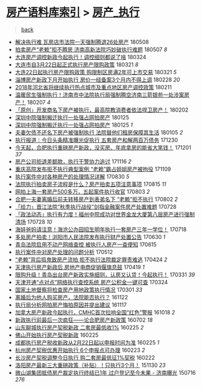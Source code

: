 [房产语料库索引](../../README.md)  > [房产_执行](房产_执行.md)
====
> [back](../README.md)

- [解决执行难 瓦房店市法院一天强制腾退26处房产](http://jkwz.applinzi.com/ittc/7100643621143577611.html#%E8%A7%A3%E5%86%B3%E6%89%A7%E8%A1%8C%E9%9A%BE+%E7%93%A6%E6%88%BF%E5%BA%97%E5%B8%82%E6%B3%95%E9%99%A2%E4%B8%80%E5%A4%A9%E5%BC%BA%E5%88%B6%E8%85%BE%E9%80%8026%E5%A4%84%E6%88%BF%E4%BA%A7) 180508  
- [拍卖房产“老赖”拒不腾房 济南高新法院巧妙破执行难题](http://jkwz.applinzi.com/ittc/7100490083004318727.html#%E6%8B%8D%E5%8D%96%E6%88%BF%E4%BA%A7%E2%80%9C%E8%80%81%E8%B5%96%E2%80%9D%E6%8B%92%E4%B8%8D%E8%85%BE%E6%88%BF+%E6%B5%8E%E5%8D%97%E9%AB%98%E6%96%B0%E6%B3%95%E9%99%A2%E5%B7%A7%E5%A6%99%E7%A0%B4%E6%89%A7%E8%A1%8C%E9%9A%BE%E9%A2%98) 180507 *8* 
- [大连房产调控新政今起执行！调控细则都说了啥](http://jkwz.applinzi.com/ittc/7083991419079623697.html#%E5%A4%A7%E8%BF%9E%E6%88%BF%E4%BA%A7%E8%B0%83%E6%8E%A7%E6%96%B0%E6%94%BF%E4%BB%8A%E8%B5%B7%E6%89%A7%E8%A1%8C%EF%BC%81%E8%B0%83%E6%8E%A7%E7%BB%86%E5%88%99%E9%83%BD%E8%AF%B4%E4%BA%86%E5%95%A5) 180324  
- [大连市自3月22日起正式执行房产限购政策](http://jkwz.applinzi.com/ittc/7083033158356567046.html#%E5%A4%A7%E8%BF%9E%E5%B8%82%E8%87%AA3%E6%9C%8822%E6%97%A5%E8%B5%B7%E6%AD%A3%E5%BC%8F%E6%89%A7%E8%A1%8C%E6%88%BF%E4%BA%A7%E9%99%90%E8%B4%AD%E6%94%BF%E7%AD%96) 180321 *8* 
- [大连22日起执行房产限购政策 购限制区房满2年可上市交易](http://jkwz.applinzi.com/ittc/7083046783108514826.html#%E5%A4%A7%E8%BF%9E22%E6%97%A5%E8%B5%B7%E6%89%A7%E8%A1%8C%E6%88%BF%E4%BA%A7%E9%99%90%E8%B4%AD%E6%94%BF%E7%AD%96+%E8%B4%AD%E9%99%90%E5%88%B6%E5%8C%BA%E6%88%BF%E6%BB%A12%E5%B9%B4%E5%8F%AF%E4%B8%8A%E5%B8%82%E4%BA%A4%E6%98%93) 180321 *5* 
- [淄博房产新政下月开始执行 房价一经备案3个月内不得上调](http://jkwz.applinzi.com/ittc/7075062589640147975.html#%E6%B7%84%E5%8D%9A%E6%88%BF%E4%BA%A7%E6%96%B0%E6%94%BF%E4%B8%8B%E6%9C%88%E5%BC%80%E5%A7%8B%E6%89%A7%E8%A1%8C+%E6%88%BF%E4%BB%B7%E4%B8%80%E7%BB%8F%E5%A4%87%E6%A1%883%E4%B8%AA%E6%9C%88%E5%86%85%E4%B8%8D%E5%BE%97%E4%B8%8A%E8%B0%83) 180228 *20* 
- [2018年河北省将继续执行热点城市及重点地区房产调控政策](http://jkwz.applinzi.com/ittc/7068799891386401809.html#2018%E5%B9%B4%E6%B2%B3%E5%8C%97%E7%9C%81%E5%B0%86%E7%BB%A7%E7%BB%AD%E6%89%A7%E8%A1%8C%E7%83%AD%E7%82%B9%E5%9F%8E%E5%B8%82%E5%8F%8A%E9%87%8D%E7%82%B9%E5%9C%B0%E5%8C%BA%E6%88%BF%E4%BA%A7%E8%B0%83%E6%8E%A7%E6%94%BF%E7%AD%96) 180211  
- [温暖民生强制执行！济南市中法院执行局强制腾空济南三箭银苑一处涉案房产！](http://jkwz.applinzi.com/ittc/7067394464098550800.html#%E6%B8%A9%E6%9A%96%E6%B0%91%E7%94%9F%E5%BC%BA%E5%88%B6%E6%89%A7%E8%A1%8C%EF%BC%81%E6%B5%8E%E5%8D%97%E5%B8%82%E4%B8%AD%E6%B3%95%E9%99%A2%E6%89%A7%E8%A1%8C%E5%B1%80%E5%BC%BA%E5%88%B6%E8%85%BE%E7%A9%BA%E6%B5%8E%E5%8D%97%E4%B8%89%E7%AE%AD%E9%93%B6%E8%8B%91%E4%B8%80%E5%A4%84%E6%B6%89%E6%A1%88%E6%88%BF%E4%BA%A7%EF%BC%81) 180207 *4* 
- [「原创」开发商名下房产被执行，最高院教消费者依法捍卫房产！](http://jkwz.applinzi.com/ittc/7065276986811745296.html#%E3%80%8C%E5%8E%9F%E5%88%9B%E3%80%8D%E5%BC%80%E5%8F%91%E5%95%86%E5%90%8D%E4%B8%8B%E6%88%BF%E4%BA%A7%E8%A2%AB%E6%89%A7%E8%A1%8C%EF%BC%8C%E6%9C%80%E9%AB%98%E9%99%A2%E6%95%99%E6%B6%88%E8%B4%B9%E8%80%85%E4%BE%9D%E6%B3%95%E6%8D%8D%E5%8D%AB%E6%88%BF%E4%BA%A7%EF%BC%81) 180202  
- [深圳中院强制搬迁执行一处强占网拍房产](http://jkwz.applinzi.com/ittc/7062522002256954379.html#%E6%B7%B1%E5%9C%B3%E4%B8%AD%E9%99%A2%E5%BC%BA%E5%88%B6%E6%90%AC%E8%BF%81%E6%89%A7%E8%A1%8C%E4%B8%80%E5%A4%84%E5%BC%BA%E5%8D%A0%E7%BD%91%E6%8B%8D%E6%88%BF%E4%BA%A7) 180125  
- [深圳中院强制搬迁执行一处强占网拍房产](http://jkwz.applinzi.com/ittc/7062521993495053329.html#%E6%B7%B1%E5%9C%B3%E4%B8%AD%E9%99%A2%E5%BC%BA%E5%88%B6%E6%90%AC%E8%BF%81%E6%89%A7%E8%A1%8C%E4%B8%80%E5%A4%84%E5%BC%BA%E5%8D%A0%E7%BD%91%E6%8B%8D%E6%88%BF%E4%BA%A7) 180125 *1* 
- [夫妻欠债不还名下房产被强制执行 法院替他们租房保障其生活](http://jkwz.applinzi.com/ittc/7055195075846341643.html#%E5%A4%AB%E5%A6%BB%E6%AC%A0%E5%80%BA%E4%B8%8D%E8%BF%98%E5%90%8D%E4%B8%8B%E6%88%BF%E4%BA%A7%E8%A2%AB%E5%BC%BA%E5%88%B6%E6%89%A7%E8%A1%8C+%E6%B3%95%E9%99%A2%E6%9B%BF%E4%BB%96%E4%BB%AC%E7%A7%9F%E6%88%BF%E4%BF%9D%E9%9A%9C%E5%85%B6%E7%94%9F%E6%B4%BB) 180105 *2* 
- [执行报道｜今日头条精准曝光促执行 五套房产和解两百万债务](http://jkwz.applinzi.com/ittc/7052790341093032976.html#%E6%89%A7%E8%A1%8C%E6%8A%A5%E9%81%93%EF%BD%9C%E4%BB%8A%E6%97%A5%E5%A4%B4%E6%9D%A1%E7%B2%BE%E5%87%86%E6%9B%9D%E5%85%89%E4%BF%83%E6%89%A7%E8%A1%8C+%E4%BA%94%E5%A5%97%E6%88%BF%E4%BA%A7%E5%92%8C%E8%A7%A3%E4%B8%A4%E7%99%BE%E4%B8%87%E5%80%BA%E5%8A%A1) 171230  
- [今天起，合肥执行重磅房产新政，没买房、年底拿房的能省大笔钱！](http://jkwz.applinzi.com/ittc/7042054749803774993.html#%E4%BB%8A%E5%A4%A9%E8%B5%B7%EF%BC%8C%E5%90%88%E8%82%A5%E6%89%A7%E8%A1%8C%E9%87%8D%E7%A3%85%E6%88%BF%E4%BA%A7%E6%96%B0%E6%94%BF%EF%BC%8C%E6%B2%A1%E4%B9%B0%E6%88%BF%E3%80%81%E5%B9%B4%E5%BA%95%E6%8B%BF%E6%88%BF%E7%9A%84%E8%83%BD%E7%9C%81%E5%A4%A7%E7%AC%94%E9%92%B1%EF%BC%81) 171201 *37* 
- [房产公司拒退差额款，执行干警协力追讨](http://jkwz.applinzi.com/ittc/7036606110889411601.html#%E6%88%BF%E4%BA%A7%E5%85%AC%E5%8F%B8%E6%8B%92%E9%80%80%E5%B7%AE%E9%A2%9D%E6%AC%BE%EF%BC%8C%E6%89%A7%E8%A1%8C%E5%B9%B2%E8%AD%A6%E5%8D%8F%E5%8A%9B%E8%BF%BD%E8%AE%A8) 171116 *2* 
- [重庆高院发布拒不执行典型案例 “老赖”霸占姐姐房产被拘役](http://jkwz.applinzi.com/ittc/7034013984364168208.html#%E9%87%8D%E5%BA%86%E9%AB%98%E9%99%A2%E5%8F%91%E5%B8%83%E6%8B%92%E4%B8%8D%E6%89%A7%E8%A1%8C%E5%85%B8%E5%9E%8B%E6%A1%88%E4%BE%8B+%E2%80%9C%E8%80%81%E8%B5%96%E2%80%9D%E9%9C%B8%E5%8D%A0%E5%A7%90%E5%A7%90%E6%88%BF%E4%BA%A7%E8%A2%AB%E6%8B%98%E5%BD%B9) 171109  
- [执行案件中对各种房产的处理情况详解](http://jkwz.applinzi.com/ittc/7007384405503640593.html#%E6%89%A7%E8%A1%8C%E6%A1%88%E4%BB%B6%E4%B8%AD%E5%AF%B9%E5%90%84%E7%A7%8D%E6%88%BF%E4%BA%A7%E7%9A%84%E5%A4%84%E7%90%86%E6%83%85%E5%86%B5%E8%AF%A6%E8%A7%A3) 170830 *5* 
- [法院执行拍卖房子流程是什么？房产拍卖五项注意事项](http://jkwz.applinzi.com/ittc/7001675973651858449.html#%E6%B3%95%E9%99%A2%E6%89%A7%E8%A1%8C%E6%8B%8D%E5%8D%96%E6%88%BF%E5%AD%90%E6%B5%81%E7%A8%8B%E6%98%AF%E4%BB%80%E4%B9%88%EF%BC%9F%E6%88%BF%E4%BA%A7%E6%8B%8D%E5%8D%96%E4%BA%94%E9%A1%B9%E6%B3%A8%E6%84%8F%E4%BA%8B%E9%A1%B9) 170815 *11* 
- [网拍上海一套房产500多万，五起案件执行收官](http://jkwz.applinzi.com/ittc/6997677341894247440.html#%E7%BD%91%E6%8B%8D%E4%B8%8A%E6%B5%B7%E4%B8%80%E5%A5%97%E6%88%BF%E4%BA%A7500%E5%A4%9A%E4%B8%87%EF%BC%8C%E4%BA%94%E8%B5%B7%E6%A1%88%E4%BB%B6%E6%89%A7%E8%A1%8C%E6%94%B6%E5%AE%98) 170803 *2* 
- [合肥一夫妻离婚后前夫转移房产到表弟名下 “老赖”拒不执行](http://jkwz.applinzi.com/ittc/6997124387961308177.html#%E5%90%88%E8%82%A5%E4%B8%80%E5%A4%AB%E5%A6%BB%E7%A6%BB%E5%A9%9A%E5%90%8E%E5%89%8D%E5%A4%AB%E8%BD%AC%E7%A7%BB%E6%88%BF%E4%BA%A7%E5%88%B0%E8%A1%A8%E5%BC%9F%E5%90%8D%E4%B8%8B+%E2%80%9C%E8%80%81%E8%B5%96%E2%80%9D%E6%8B%92%E4%B8%8D%E6%89%A7%E8%A1%8C) 170802 *2* 
- [「给力」晋江法院“秋季执行战役”剑指金融案件房产处置难题](http://jkwz.applinzi.com/ittc/6995426564396024848.html#%E3%80%8C%E7%BB%99%E5%8A%9B%E3%80%8D%E6%99%8B%E6%B1%9F%E6%B3%95%E9%99%A2%E2%80%9C%E7%A7%8B%E5%AD%A3%E6%89%A7%E8%A1%8C%E6%88%98%E5%BD%B9%E2%80%9D%E5%89%91%E6%8C%87%E9%87%91%E8%9E%8D%E6%A1%88%E4%BB%B6%E6%88%BF%E4%BA%A7%E5%A4%84%E7%BD%AE%E9%9A%BE%E9%A2%98) 170728  
- [「政法动态」执行有力度！福州中院成功对世界金龙大厦第八层房产进行强制清场](http://jkwz.applinzi.com/ittc/6995303119276475408.html#%E3%80%8C%E6%94%BF%E6%B3%95%E5%8A%A8%E6%80%81%E3%80%8D%E6%89%A7%E8%A1%8C%E6%9C%89%E5%8A%9B%E5%BA%A6%EF%BC%81%E7%A6%8F%E5%B7%9E%E4%B8%AD%E9%99%A2%E6%88%90%E5%8A%9F%E5%AF%B9%E4%B8%96%E7%95%8C%E9%87%91%E9%BE%99%E5%A4%A7%E5%8E%A6%E7%AC%AC%E5%85%AB%E5%B1%82%E6%88%BF%E4%BA%A7%E8%BF%9B%E8%A1%8C%E5%BC%BA%E5%88%B6%E6%B8%85%E5%9C%BA) 170728 *10* 
- [海娃爸妈请注意！海沧公办园招生明年执行一套房产三年一学位！](http://jkwz.applinzi.com/ittc/6991620359559054352.html#%E6%B5%B7%E5%A8%83%E7%88%B8%E5%A6%88%E8%AF%B7%E6%B3%A8%E6%84%8F%EF%BC%81%E6%B5%B7%E6%B2%A7%E5%85%AC%E5%8A%9E%E5%9B%AD%E6%8B%9B%E7%94%9F%E6%98%8E%E5%B9%B4%E6%89%A7%E8%A1%8C%E4%B8%80%E5%A5%97%E6%88%BF%E4%BA%A7%E4%B8%89%E5%B9%B4%E4%B8%80%E5%AD%A6%E4%BD%8D%EF%BC%81) 170718  
- [多处房产拍卖！浏阳市人民法院发布执行财产处置公告](http://jkwz.applinzi.com/ittc/6984904142781678597.html#%E5%A4%9A%E5%A4%84%E6%88%BF%E4%BA%A7%E6%8B%8D%E5%8D%96%EF%BC%81%E6%B5%8F%E9%98%B3%E5%B8%82%E4%BA%BA%E6%B0%91%E6%B3%95%E9%99%A2%E5%8F%91%E5%B8%83%E6%89%A7%E8%A1%8C%E8%B4%A2%E4%BA%A7%E5%A4%84%E7%BD%AE%E5%85%AC%E5%91%8A) 170630 *1* 
- [青岛法院启用不动产网络查控 被执行人房产一查便知](http://jkwz.applinzi.com/ittc/6979433747471401989.html#%E9%9D%92%E5%B2%9B%E6%B3%95%E9%99%A2%E5%90%AF%E7%94%A8%E4%B8%8D%E5%8A%A8%E4%BA%A7%E7%BD%91%E7%BB%9C%E6%9F%A5%E6%8E%A7+%E8%A2%AB%E6%89%A7%E8%A1%8C%E4%BA%BA%E6%88%BF%E4%BA%A7%E4%B8%80%E6%9F%A5%E4%BE%BF%E7%9F%A5) 170615  
- [执行案件中对房产处理的问题分析](http://jkwz.applinzi.com/ittc/6966714820769350661.html#%E6%89%A7%E8%A1%8C%E6%A1%88%E4%BB%B6%E4%B8%AD%E5%AF%B9%E6%88%BF%E4%BA%A7%E5%A4%84%E7%90%86%E7%9A%84%E9%97%AE%E9%A2%98%E5%88%86%E6%9E%90) 170512  
- [“老赖”背后捣鬼致房产流拍 拒不执行法院裁定罪责难逃](http://jkwz.applinzi.com/ittc/6960215111745668100.html#%E2%80%9C%E8%80%81%E8%B5%96%E2%80%9D%E8%83%8C%E5%90%8E%E6%8D%A3%E9%AC%BC%E8%87%B4%E6%88%BF%E4%BA%A7%E6%B5%81%E6%8B%8D+%E6%8B%92%E4%B8%8D%E6%89%A7%E8%A1%8C%E6%B3%95%E9%99%A2%E8%A3%81%E5%AE%9A%E7%BD%AA%E8%B4%A3%E9%9A%BE%E9%80%83) 170424 *2* 
- [天津执行房产新政后 房地产电商促销偃旗息鼓](http://jkwz.applinzi.com/ittc/6958267236237181957.html#%E5%A4%A9%E6%B4%A5%E6%89%A7%E8%A1%8C%E6%88%BF%E4%BA%A7%E6%96%B0%E6%94%BF%E5%90%8E+%E6%88%BF%E5%9C%B0%E4%BA%A7%E7%94%B5%E5%95%86%E4%BF%83%E9%94%80%E5%81%83%E6%97%97%E6%81%AF%E9%BC%93) 170419 *1* 
- [限购升级！青岛出台房产新政实施细则，认房又认贷！今起执行！](http://jkwz.applinzi.com/ittc/6951164592737747972.html#%E9%99%90%E8%B4%AD%E5%8D%87%E7%BA%A7%EF%BC%81%E9%9D%92%E5%B2%9B%E5%87%BA%E5%8F%B0%E6%88%BF%E4%BA%A7%E6%96%B0%E6%94%BF%E5%AE%9E%E6%96%BD%E7%BB%86%E5%88%99%EF%BC%8C%E8%AE%A4%E6%88%BF%E5%8F%88%E8%AE%A4%E8%B4%B7%EF%BC%81%E4%BB%8A%E8%B5%B7%E6%89%A7%E8%A1%8C%EF%BC%81) 170331 *39* 
- [天津开通“点对点”网络执行查控系统 房产公积金一键可查](http://jkwz.applinzi.com/ittc/6948690965601715205.html#%E5%A4%A9%E6%B4%A5%E5%BC%80%E9%80%9A%E2%80%9C%E7%82%B9%E5%AF%B9%E7%82%B9%E2%80%9D%E7%BD%91%E7%BB%9C%E6%89%A7%E8%A1%8C%E6%9F%A5%E6%8E%A7%E7%B3%BB%E7%BB%9F+%E6%88%BF%E4%BA%A7%E5%85%AC%E7%A7%AF%E9%87%91%E4%B8%80%E9%94%AE%E5%8F%AF%E6%9F%A5) 170324  
- [国家土地督察将检查房产用地政策执行情况](http://jkwz.applinzi.com/ittc/6940159036271100933.html#%E5%9B%BD%E5%AE%B6%E5%9C%9F%E5%9C%B0%E7%9D%A3%E5%AF%9F%E5%B0%86%E6%A3%80%E6%9F%A5%E6%88%BF%E4%BA%A7%E7%94%A8%E5%9C%B0%E6%94%BF%E7%AD%96%E6%89%A7%E8%A1%8C%E6%83%85%E5%86%B5) 170301 *33* 
- [离婚后为他人购买房产，法院能否执行？](http://jkwz.applinzi.com/ittc/6903256864329827332.html#%E7%A6%BB%E5%A9%9A%E5%90%8E%E4%B8%BA%E4%BB%96%E4%BA%BA%E8%B4%AD%E4%B9%B0%E6%88%BF%E4%BA%A7%EF%BC%8C%E6%B3%95%E9%99%A2%E8%83%BD%E5%90%A6%E6%89%A7%E8%A1%8C%EF%BC%9F) 161122  
- [执行局分析网拍房产悔拍原因并提出建议](http://jkwz.applinzi.com/ittc/6901516834741683205.html#%E6%89%A7%E8%A1%8C%E5%B1%80%E5%88%86%E6%9E%90%E7%BD%91%E6%8B%8D%E6%88%BF%E4%BA%A7%E6%82%94%E6%8B%8D%E5%8E%9F%E5%9B%A0%E5%B9%B6%E6%8F%90%E5%87%BA%E5%BB%BA%E8%AE%AE) 161117  
- [加拿大房产新政今起执行，CMHC首次拉响全国“红色”警报](http://jkwz.applinzi.com/ittc/6890267755957191685.html#%E5%8A%A0%E6%8B%BF%E5%A4%A7%E6%88%BF%E4%BA%A7%E6%96%B0%E6%94%BF%E4%BB%8A%E8%B5%B7%E6%89%A7%E8%A1%8C%EF%BC%8CCMHC%E9%A6%96%E6%AC%A1%E6%8B%89%E5%93%8D%E5%85%A8%E5%9B%BD%E2%80%9C%E7%BA%A2%E8%89%B2%E2%80%9D%E8%AD%A6%E6%8A%A5) 161018 *2* 
- [新政执行前最后一次疯狂——论合肥房产新政策](http://jkwz.applinzi.com/ittc/6850393612130714629.html#%E6%96%B0%E6%94%BF%E6%89%A7%E8%A1%8C%E5%89%8D%E6%9C%80%E5%90%8E%E4%B8%80%E6%AC%A1%E7%96%AF%E7%8B%82%E2%80%94%E2%80%94%E8%AE%BA%E5%90%88%E8%82%A5%E6%88%BF%E4%BA%A7%E6%96%B0%E6%94%BF%E7%AD%96) 160702 *18* 
- [山东聊城执行房产契税新政 二套房最低收1%](http://jkwz.applinzi.com/ittc/6802702260001833989.html#%E5%B1%B1%E4%B8%9C%E8%81%8A%E5%9F%8E%E6%89%A7%E8%A1%8C%E6%88%BF%E4%BA%A7%E5%A5%91%E7%A8%8E%E6%96%B0%E6%94%BF+%E4%BA%8C%E5%A5%97%E6%88%BF%E6%9C%80%E4%BD%8E%E6%94%B61%25) 160225 *2* 
- [佛山开始执行房产契税新政](http://jkwz.applinzi.com/ittc/6802674431088395269.html#%E4%BD%9B%E5%B1%B1%E5%BC%80%E5%A7%8B%E6%89%A7%E8%A1%8C%E6%88%BF%E4%BA%A7%E5%A5%91%E7%A8%8E%E6%96%B0%E6%94%BF) 160225  
- [成都执行房产税收新政从2月22日起以申报时间为准](http://jkwz.applinzi.com/ittc/6802634799994897413.html#%E6%88%90%E9%83%BD%E6%89%A7%E8%A1%8C%E6%88%BF%E4%BA%A7%E7%A8%8E%E6%94%B6%E6%96%B0%E6%94%BF%E4%BB%8E2%E6%9C%8822%E6%97%A5%E8%B5%B7%E4%BB%A5%E7%94%B3%E6%8A%A5%E6%97%B6%E9%97%B4%E4%B8%BA%E5%87%86) 160225 *1* 
- [杭州房产契税优惠开始执行 6个申报点可办理](http://jkwz.applinzi.com/ittc/6801937251047048196.html#%E6%9D%AD%E5%B7%9E%E6%88%BF%E4%BA%A7%E5%A5%91%E7%A8%8E%E4%BC%98%E6%83%A0%E5%BC%80%E5%A7%8B%E6%89%A7%E8%A1%8C+6%E4%B8%AA%E7%94%B3%E6%8A%A5%E7%82%B9%E5%8F%AF%E5%8A%9E%E7%90%86) 160223 *2* 
- [长沙房产契税调整今日执行 购二套房最低征1%契税](http://jkwz.applinzi.com/ittc/6801656733097264133.html#%E9%95%BF%E6%B2%99%E6%88%BF%E4%BA%A7%E5%A5%91%E7%A8%8E%E8%B0%83%E6%95%B4%E4%BB%8A%E6%97%A5%E6%89%A7%E8%A1%8C+%E8%B4%AD%E4%BA%8C%E5%A5%97%E6%88%BF%E6%9C%80%E4%BD%8E%E5%BE%811%25%E5%A5%91%E7%A8%8E) 160222  
- [洛阳房产最新三大重磅政策（补贴）！只执行3个月！](http://jkwz.applinzi.com/ittc/6770438458195837956.html#%E6%B4%9B%E9%98%B3%E6%88%BF%E4%BA%A7%E6%9C%80%E6%96%B0%E4%B8%89%E5%A4%A7%E9%87%8D%E7%A3%85%E6%94%BF%E7%AD%96%EF%BC%88%E8%A1%A5%E8%B4%B4%EF%BC%89%EF%BC%81%E5%8F%AA%E6%89%A7%E8%A1%8C3%E4%B8%AA%E6%9C%88%EF%BC%81) 151130 *23* 
- [微山湖集团抵债房产裁定执行终结已1年 过户登记至今未果 - 济南曝光](http://jkwz.applinzi.com/ittc/547650614902088796.html#%E5%BE%AE%E5%B1%B1%E6%B9%96%E9%9B%86%E5%9B%A2%E6%8A%B5%E5%80%BA%E6%88%BF%E4%BA%A7%E8%A3%81%E5%AE%9A%E6%89%A7%E8%A1%8C%E7%BB%88%E7%BB%93%E5%B7%B21%E5%B9%B4+%E8%BF%87%E6%88%B7%E7%99%BB%E8%AE%B0%E8%87%B3%E4%BB%8A%E6%9C%AA%E6%9E%9C+-+%E6%B5%8E%E5%8D%97%E6%9B%9D%E5%85%89) 150716 *276* 

